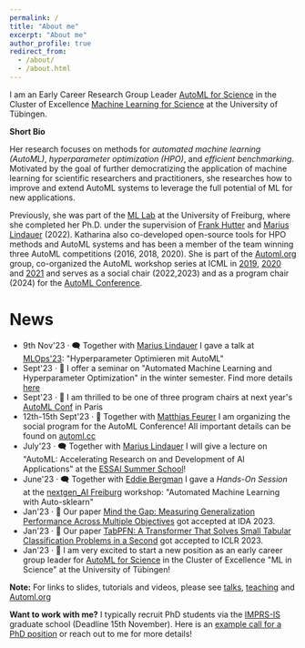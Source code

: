 ```yaml
---
permalink: /
title: "About me"
excerpt: "About me"
author_profile: true
redirect_from: 
  - /about/
  - /about.html
---
```


I am an Early Career Research Group Leader [AutoML for Science](https://uni-tuebingen.de/en/research/core-research/cluster-of-excellence-machine-learning/research/research/cluster-research-groups/research-groups/automl-for-science/) in the Cluster of 
Excellence [Machine Learning for Science](https://uni-tuebingen.de/en/research/core-research/cluster-of-excellence-machine-learning/home/) at 
the University of Tübingen.

**Short Bio** 

Her research focuses on methods for *automated machine learning (AutoML)*, *hyperparameter optimization (HPO)*, and *efficient 
benchmarking*. Motivated by the goal of further democratizing the application of machine learning for scientific researchers 
and practitioners, she researches how to improve and extend AutoML systems to leverage the full potential of ML for new applications.

Previously, she was part of the [ML Lab](https://ml.informatik.uni-freiburg.de/) at the University of Freiburg, where 
she completed her Ph.D. under the supervision of [Frank Hutter](https://ml.informatik.uni-freiburg.de/profile/hutter/) 
and [Marius Lindauer](https://www.ai.uni-hannover.de/de/institut/team/lindauer) (2022). Katharina also co-developed 
open-source tools for HPO methods and AutoML systems and has been a member of the team winning three AutoML 
competitions (2016, 2018, 2020). She is part of the [Automl.org](automl.org) group, co-organized the AutoML workshop 
series at ICML in [2019](https://sites.google.com/view/automl2019icml/), [2020](https://sites.google.com/view/automl2020/home) 
and [2021](https://sites.google.com/view/automl2021) and serves as a social 
chair (2022,2023) and as a program chair (2024) for the [AutoML Conference](www.automl.cc).  

News
====

  * 9th Nov'23 · 🗨️ Together with [Marius Lindauer](https://www.ai.uni-hannover.de/de/institut/team/lindauer/) I gave a talk at [MLOps'23](https://www.m3-konferenz.de/veranstaltung-21316-se-0-hyperparameter-optimieren-mit-automl.html): "Hyperparameter Optimieren mit AutoML" 
  * Sept'23 · 📓 I offer a seminar on "Automated Machine Learning and Hyperparameter Optimization" in the winter semester. Find more details [here](https://keggensperger.github.io/teaching/2023-winter-seminar)
  * Sept'23 · 🥳 I am thrilled to be one of three program chairs at next year's [AutoML Conf](https://2024.automl.cc/) in Paris 
  * 12th-15th Sept'23 · 🥳 Together with [Matthias Feurer](https://www.slds.stat.uni-muenchen.de/people/feurer/) I am organizing the social program for the AutoML Conference! All important details can be found on [automl.cc](automl.cc) 
  * July'23 · 🗨️ Together with [Marius Lindauer](https://www.ai.uni-hannover.de/de/institut/team/lindauer/) I will give a lecture on "AutoML: Accelerating Research on and Development of AI Applications" at the [ESSAI Summer School](https://essai.ijs.si/)! 
  * June'23 · 🗨️ Together with [Eddie Bergman](https://ml.informatik.uni-freiburg.de/profile/bergman/) I gave a *Hands-On Session* at the [nextgen_AI Freiburg](https://freiburg-ai.github.io/) workshop: "Automated Machine Learning with Auto-sklearn"
  * Jan'23 · 📝 Our paper [Mind the Gap: Measuring Generalization Performance Across Multiple Objectives](https://arxiv.org/abs/2212.04183) got accepted at IDA 2023.
  * Jan'23 · 📝 Our paper [TabPFN: A Transformer That Solves Small Tabular Classification Problems in a Second](https://openreview.net/forum?id=cp5PvcI6w8_&referrer=%5BAuthor%20Console%5D(%2Fgroup%3Fid%3DICLR.cc%2F2023%2FConference%2FAuthors%23your-submissions)) got accepted to ICLR 2023.
  * Jan'23 · 🥳 I am very excited to start a new position as an early career group leader for [AutoML for Science](https://uni-tuebingen.de/en/research/core-research/cluster-of-excellence-machine-learning/research/research/cluster-research-groups/research-groups/automl-for-science/) in the Cluster of Excellence "ML in Science" at the University of Tübingen!

**Note:** For links to slides, tutorials and videos, please see [talks](https://keggensperger.github.io/talks/), [teaching](https://keggensperger.github.io/teaching/) and [Automl.org](Automl.org)

**Want to work with me?** I typically recruit PhD students via the [IMPRS-IS](https://imprs.is.mpg.de/) graduate school (Deadline 15th November). Here is an [example call for a PhD position](https://keggensperger.github.io/files/2023_JobPosting.pdf) or reach out to me for more details! 
